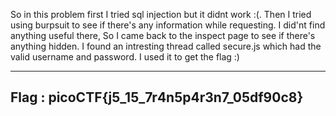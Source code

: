 So in this problem first I tried sql injection but it didnt work :(.
Then I tried using burpsuit to see if there's any information while requesting.
I did'nt find anything useful there, So I came back to the inspect page to see if there's anything hidden.
I found an intresting thread called secure.js which had the valid username and password.
I used it to get the flag :) 

--------------------------------
Flag : picoCTF{j5_15_7r4n5p4r3n7_05df90c8}
--------------------------------
